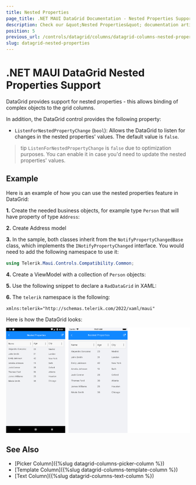 ```yaml
---
title: Nested Properties
page_title: .NET MAUI DataGrid Documentation - Nested Properties Support
description: Check our &quot;Nested Properties&quot; documentation article for Telerik DataGrid for .NET MAUI.
position: 5
previous_url: /controls/datagrid/columns/datagrid-columns-nested-properties
slug: datagrid-nested-properties
---
```


# .NET MAUI DataGrid Nested Properties Support

DataGrid provides support for nested properties - this allows binding of complex objects to the grid columns.

In addition, the DataGrid control provides the following property:  
* `ListenForNestedPropertyChange` (`bool`): Allows the DataGrid to listen for changes in the nested properties' values. The default value is `false`.

>tip `ListenForNestedPropertyChange` is `false` due to optimization purposes. You can enable it in case you'd need to update the nested properties' values.

## Example

Here is an example of how you can use the nested properties feature in DataGrid:

**1.** Create the needed business objects, for example type `Person` that will have property of type `Address`:

<snippet id='datagrid-nested-property-person' />

**2.** Create Address model

<snippet id='datagrid-nested-proprty-address' />

**3.** In the sample, both classes inherit from the `NotifyPropertyChangedBase` class, which implements the `INotifyPropertyChanged` interface. You would need to add the following namespace to use it:

```C#
using Telerik.Maui.Controls.Compatibility.Common;
```

**4.** Create a ViewModel with a collection of `Person` objects:

<snippet id='datagrid-nested-property-viewmodel' />

**5.** Use the following snippet to declare a `RadDataGrid` in XAML:

<snippet id='datagrid-nested-property-xaml' />

**6.** The `telerik` namespace is the following:

```XAML
xmlns:telerik="http://schemas.telerik.com/2022/xaml/maui"
```

Here is how the DataGrid looks:

![DataGrid Nested Properties](../images/datagrid-nested-properties.png)

## See Also

- [Picker Column]({%slug datagrid-columns-picker-column %})
- [Template Column]({%slug datagrid-columns-template-column %})
- [Text Column]({%slug datagrid-columns-text-column %})
